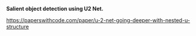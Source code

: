 **Salient object detection using U2 Net.**

https://paperswithcode.com/paper/u-2-net-going-deeper-with-nested-u-structure
